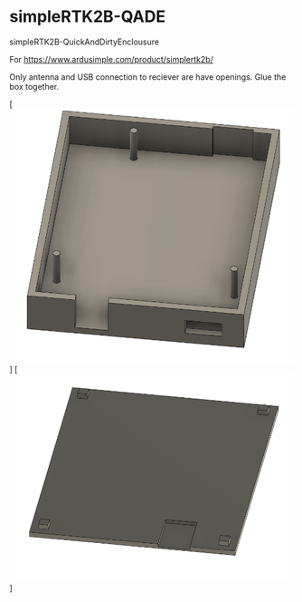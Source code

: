 # simpleRTK2B-QADE
simpleRTK2B-QuickAndDirtyEnclousure

For https://www.ardusimple.com/product/simplertk2b/

Only antenna and USB connection to reciever are have openings. Glue the box together. 

[<img alt="alt_text" src="box.png" />]
[<img alt="alt_text" src="topcover.png" />]

